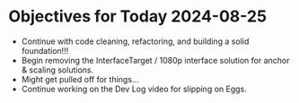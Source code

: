 # Objectives for Today 2024-08-25

- Continue with code cleaning, refactoring, and building a solid foundation!!!
- Begin removing the InterfaceTarget / 1080p interface solution for anchor & scaling solutions.
- Might get pulled off for things...
- Continue working on the Dev Log video for slipping on Eggs.
